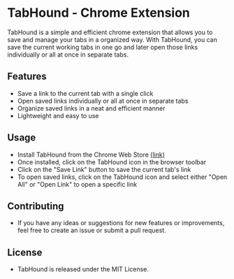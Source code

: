 # TabHound - Chrome Extension

TabHound is a simple and efficient chrome extension that allows you to save and manage your tabs in a organized way. With TabHound, you can save the current working tabs in one go and later open those links individually or all at once in separate tabs.

## Features
- Save a link to the current tab with a single click
- Open saved links individually or all at once in separate tabs
- Organize saved links in a neat and efficient manner
- Lightweight and easy to use

## Usage
- Install TabHound from the Chrome Web Store [(link)](https://chrome.google.com/webstore/detail/tabhound-tab-manager/dhmeglggkjfgbinodfdphenmodhancbd)
- Once installed, click on the TabHound icon in the browser toolbar
- Click on the "Save Link" button to save the current tab's link
- To open saved links, click on the TabHound icon and select either "Open All" or "Open Link" to open a specific link

## Contributing
- If you have any ideas or suggestions for new features or improvements, feel free to create an issue or submit a pull request.

## License
- TabHound is released under the MIT License.
